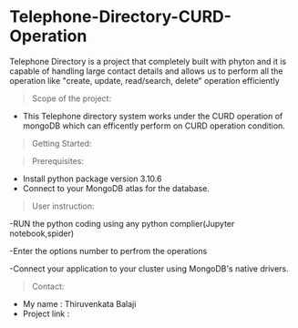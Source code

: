 # Telephone-Directory-CURD-Operation
Telephone Directory is a project that completely built with phyton and it is capable of handling large contact details and allows us to perform all the operation like "create, update, read/search, delete" operation efficiently

>Scope of the project:
 - This Telephone directory system works under the CURD operation of mongoDB which can efficently perform on CURD operation condition.
 
>Getting Started: 

>Prerequisites:
 - Install python package version 3.10.6
 - Connect to your MongoDB atlas for the database.
>User instruction:

  -RUN the python coding using any python complier(Jupyter notebook,spider)
 
  -Enter the options number to perfrom the operations
 
  -Connect your application to your cluster using MongoDB's native drivers.
 
 >Contact:
  - My name : Thiruvenkata Balaji
  - Project link : 
